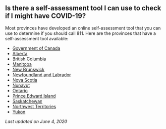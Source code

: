 ## Is there a self-assessment tool I can use to check if I might have COVID-19?

Most provinces have developed an online self-assessment tool that you can use to determine if you should call 811. Here are the provinces that have a self-assessment tool available:

- [Government of Canada](https://ca.thrive.health/)
- [Alberta](https://myhealth.alberta.ca/Journey/COVID-19/Pages/COVID-Self-Assessment.aspx)
- [British Columbia](https://bc.thrive.health/)
- [Manitoba](https://sharedhealthmb.ca/covid19/screening-tool/)
- [New Brunswick](https://www2.gnb.ca/content/gnb/en/departments/ocmoh/cdc/content/respiratory_diseases/coronavirus.html)
- [Newfoundland and Labrador](https://www.811healthline.ca/covid-19-self-assessment/)
- [Nova Scotia](https://when-to-call-about-covid19.novascotia.ca/en)
- [Nunavut](https://nu.thrive.health/covid19/en)
- [Ontario](https://covid-19.ontario.ca/self-assessment/#q0)
- [Prince Edward Island](https://www.princeedwardisland.ca/en/service/self-assessment-covid-19)
- [Saskatchewan](https://www.saskatchewan.ca/government/health-care-administration-and-provider-resources/treatment-procedures-and-guidelines/emerging-public-health-issues/2019-novel-coronavirus/covid-19-self-assessment)
- [Northwest Territories](https://www.surveymonkey.com/r/nwt-covid19-self-assessment)
- [Yukon](https://service.yukon.ca/en/covid-19-self-assessment/)

_Last updated on June 4, 2020_
